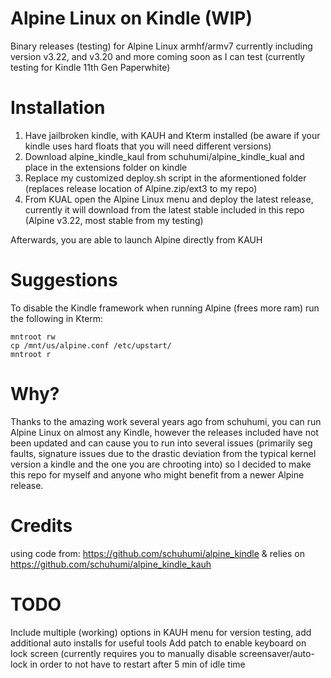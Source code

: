 # Alpine Linux on Kindle (WIP)
Binary releases (testing) for Alpine Linux armhf/armv7 currently including version v3.22, and v3.20 and more coming soon as I can test (currently testing for Kindle 11th Gen Paperwhite)

# Installation
1. Have jailbroken kindle, with KAUH and Kterm installed (be aware if your kindle uses hard floats that you will need different versions)
2. Download alpine_kindle_kaul from schuhumi/alpine_kindle_kual and place in the extensions folder on kindle
3. Replace my customized deploy.sh script in the aformentioned folder (replaces release location of Alpine.zip/ext3 to my repo)
4. From KUAL open the Alpine Linux menu and deploy the latest release, currently it will download from the latest stable included in this repo (Alpine v3.22, most stable from my testing)

Afterwards, you are able to launch Alpine directly from KAUH

# Suggestions
To disable the Kindle framework when running Alpine (frees more ram) run the following in Kterm:
```
mntroot rw
cp /mnt/us/alpine.conf /etc/upstart/
mntroot r
```
# Why?
Thanks to the amazing work several years ago from schuhumi, you can run Alpine Linux on almost any Kindle, however the releases included have not been updated and can cause you to run into several issues (primarily seg faults, signature issues due to the drastic deviation from the typical kernel version a kindle and the one you are chrooting into) so I decided to make this repo for myself and anyone who might benefit from a newer Alpine release.

# Credits
using code from: https://github.com/schuhumi/alpine_kindle & relies on https://github.com/schuhumi/alpine_kindle_kauh

# TODO
Include multiple (working) options in KAUH menu for version testing, add additional auto installs for useful tools
Add patch to enable keyboard on lock screen (currently requires you to manually disable screensaver/auto-lock in order to not have to restart after 5 min of idle time
